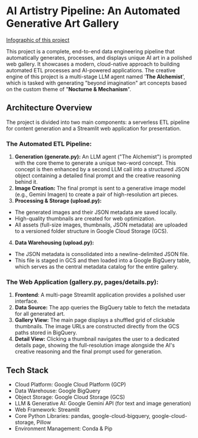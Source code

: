 # AI Artistry Pipeline: An Automated Generative Art Gallery
[Infographic of this project](https://honcyeung.github.io/AI-Art-Image-Generation/)

This project is a complete, end-to-end data engineering pipeline that automatically generates, processes, and displays unique AI art in a polished web gallery. It showcases a modern, cloud-native approach to building automated ETL processes and AI-powered applications.
The creative engine of this project is a multi-stage LLM agent named '**The Alchemist**', which is tasked with generating "beyond imagination" art concepts based on the custom theme of "**Nocturne & Mechanism**".

## Architecture Overview
The project is divided into two main components: a serverless ETL pipeline for content generation and a Streamlit web application for presentation.

### The Automated ETL Pipeline:
1. **Generation (generate.py):** An LLM agent ("The Alchemist") is prompted with the core theme to generate a unique two-word concept. This concept is then enhanced by a second LLM call into a structured JSON object containing a detailed final prompt and the creative reasoning behind it.
2. **Image Creation:** The final prompt is sent to a generative image model (e.g., Gemini Imagen) to create a pair of high-resolution art pieces.
3. **Processing & Storage (upload.py):**
- The generated images and their JSON metadata are saved locally.
- High-quality thumbnails are created for web optimization.
- All assets (full-size images, thumbnails, JSON metadata) are uploaded to a versioned folder structure in Google Cloud Storage (GCS).
4. **Data Warehousing (upload.py):**
- The JSON metadata is consolidated into a newline-delimited JSON file.
- This file is staged in GCS and then loaded into a Google BigQuery table, which serves as the central metadata catalog for the entire gallery.

### The Web Application (gallery.py, pages/details.py):
1. **Frontend**: A multi-page Streamlit application provides a polished user interface.
2. **Data Source:** The app queries the BigQuery table to fetch the metadata for all generated art.
3. **Gallery View:** The main page displays a shuffled grid of clickable thumbnails. The image URLs are constructed directly from the GCS paths stored in BigQuery.
4. **Detail View:** Clicking a thumbnail navigates the user to a dedicated details page, showing the full-resolution image alongside the AI's creative reasoning and the final prompt used for generation.

## Tech Stack
- Cloud Platform: Google Cloud Platform (GCP)
- Data Warehouse: Google BigQuery
- Object Storage: Google Cloud Storage (GCS)
- LLM & Generative AI: Google Gemini API (for text and image generation)
- Web Framework: Streamlit
- Core Python Libraries: pandas, google-cloud-bigquery, google-cloud-storage, Pillow
- Environment Management: Conda & Pip
